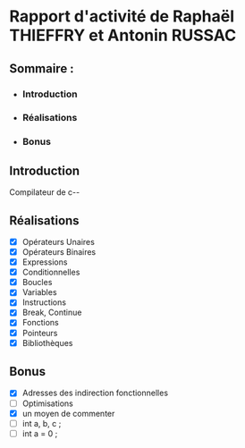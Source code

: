 # Rapport d'activité de Raphaël THIEFFRY et Antonin RUSSAC

## Sommaire :

- ### Introduction
- ### Réalisations
- ### Bonus

## Introduction

Compilateur de c-- 

## Réalisations

- [X] Opérateurs Unaires
- [X] Opérateurs Binaires
- [X] Expressions
- [X] Conditionnelles
- [X] Boucles
- [X] Variables
- [X] Instructions
- [X] Break, Continue
- [X] Fonctions
- [X] Pointeurs
- [X] Bibliothèques

## Bonus

- [X] Adresses des indirection fonctionnelles
- [ ] Optimisations
- [X] un moyen de commenter
- [ ] int a, b, c ;
- [ ] int a = 0 ;